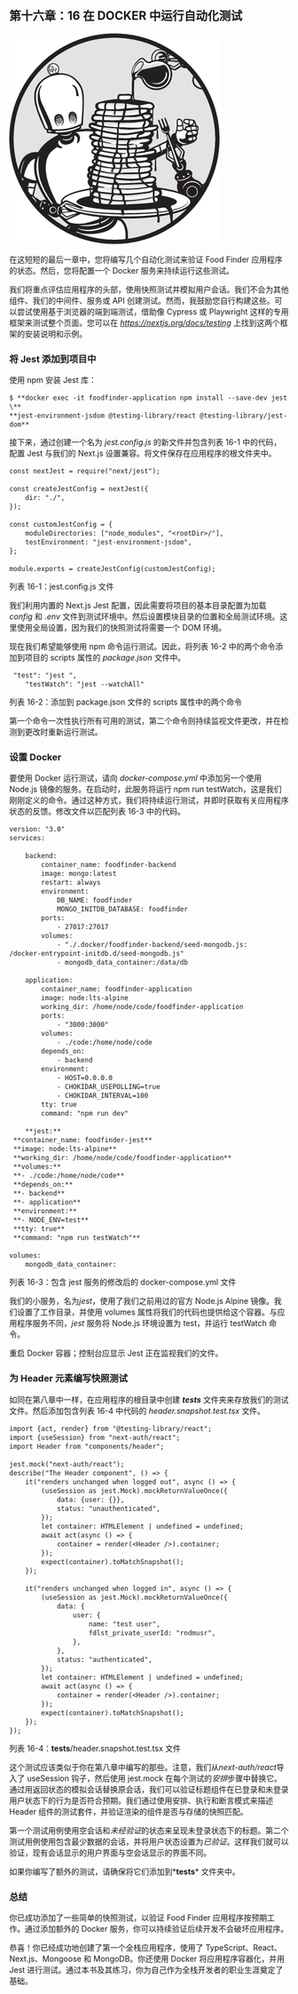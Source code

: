 

## 第十六章：16 在 DOCKER 中运行自动化测试



![](img/Drop-image.jpg)

在这短短的最后一章中，您将编写几个自动化测试来验证 Food Finder 应用程序的状态。然后，您将配置一个 Docker 服务来持续运行这些测试。

我们将重点评估应用程序的头部，使用快照测试并模拟用户会话。我们不会为其他组件、我们的中间件、服务或 API 创建测试。然而，我鼓励您自行构建这些。可以尝试使用基于浏览器的端到端测试，借助像 Cypress 或 Playwright 这样的专用框架来测试整个页面。您可以在 [*https://<wbr>nextjs<wbr>.org<wbr>/docs<wbr>/testing*](https://nextjs.org/docs/testing) 上找到这两个框架的安装说明和示例。

### 将 Jest 添加到项目中

使用 npm 安装 Jest 库：

```
$ **docker exec -it foodfinder-application npm install --save-dev jest \**
**jest-environment-jsdom @testing-library/react @testing-library/jest-dom** 
```

接下来，通过创建一个名为 *jest.config.js* 的新文件并包含列表 16-1 中的代码，配置 Jest 与我们的 Next.js 设置兼容。将文件保存在应用程序的根文件夹中。

```
const nextJest = require("next/jest");

const createJestConfig = nextJest({
    dir: "./",
});

const customJestConfig = {
    moduleDirectories: ["node_modules", "<rootDir>/"],
    testEnvironment: "jest-environment-jsdom",
};

module.exports = createJestConfig(customJestConfig); 
```

列表 16-1：jest.config.js 文件

我们利用内置的 Next.js Jest 配置，因此需要将项目的基本目录配置为加载 *config* 和 *.env* 文件到测试环境中。然后设置模块目录的位置和全局测试环境。这里使用全局设置，因为我们的快照测试将需要一个 DOM 环境。

现在我们希望能够使用 npm 命令运行测试。因此，将列表 16-2 中的两个命令添加到项目的 scripts 属性的 *package.json* 文件中。

```
 "test": "jest ",
    "testWatch": "jest --watchAll" 
```

列表 16-2：添加到 package.json 文件的 scripts 属性中的两个命令

第一个命令一次性执行所有可用的测试，第二个命令则持续监视文件更改，并在检测到更改时重新运行测试。

### 设置 Docker

要使用 Docker 运行测试，请向 *docker-compose.yml* 中添加另一个使用 Node.js 镜像的服务。在启动时，此服务将运行 npm run testWatch，这是我们刚刚定义的命令。通过这种方式，我们将持续运行测试，并即时获取有关应用程序状态的反馈。修改文件以匹配列表 16-3 中的代码。

```
version: "3.0"
services:

    backend:
        container_name: foodfinder-backend
        image: mongo:latest
        restart: always
        environment:
            DB_NAME: foodfinder
            MONGO_INITDB_DATABASE: foodfinder
        ports:
            - 27017:27017
        volumes:
            - "./.docker/foodfinder-backend/seed-mongodb.js:
/docker-entrypoint-initdb.d/seed-mongodb.js"
            - mongodb_data_container:/data/db

    application:
        container_name: foodfinder-application
        image: node:lts-alpine
        working_dir: /home/node/code/foodfinder-application
        ports:
            - "3000:3000"
        volumes:
            - ./code:/home/node/code
        depends_on:
            - backend
        environment:
            - HOST=0.0.0.0
            - CHOKIDAR_USEPOLLING=true
            - CHOKIDAR_INTERVAL=100
        tty: true
        command: "npm run dev"

    **jest:**
 **container_name: foodfinder-jest**
 **image: node:lts-alpine**
 **working_dir: /home/node/code/foodfinder-application**
 **volumes:**
 **- ./code:/home/node/code**
 **depends_on:**
 **- backend**
 **- application**
 **environment:**
 **- NODE_ENV=test**
 **tty: true**
 **command: "npm run testWatch"**

volumes:
    mongodb_data_container: 
```

列表 16-3：包含 jest 服务的修改后的 docker-compose.yml 文件

我们的小服务，名为*jest*，使用了我们之前用过的官方 Node.js Alpine 镜像。我们设置了工作目录，并使用 volumes 属性将我们的代码也提供给这个容器。与应用程序服务不同，*jest* 服务将 Node.js 环境设置为 test，并运行 testWatch 命令。

重启 Docker 容器；控制台应显示 Jest 正在监视我们的文件。

### 为 Header 元素编写快照测试

如同在第八章中一样，在应用程序的根目录中创建 *__tests__* 文件夹来存放我们的测试文件。然后添加包含列表 16-4 中代码的 *header.snapshot.test.tsx* 文件。

```
import {act, render} from "@testing-library/react";
import {useSession} from "next-auth/react";
import Header from "components/header";

jest.mock("next-auth/react");
describe("The Header component", () => {
    it("renders unchanged when logged out", async () => {
        (useSession as jest.Mock).mockReturnValueOnce({
            data: {user: {}},
            status: "unauthenticated",
        });
        let container: HTMLElement | undefined = undefined;
        await act(async () => {
            container = render(<Header />).container;
        });
        expect(container).toMatchSnapshot();
    });

    it("renders unchanged when logged in", async () => {
        (useSession as jest.Mock).mockReturnValueOnce({
            data: {
                user: {
                    name: "test user",
                    fdlst_private_userId: "rndmusr",
                },
            },
            status: "authenticated",
        });
        let container: HTMLElement | undefined = undefined;
        await act(async () => {
            container = render(<Header />).container;
        });
        expect(container).toMatchSnapshot();
    });
}); 
```

列表 16-4：__tests__/header.snapshot.test.tsx 文件

这个测试应该类似于你在第八章中编写的那些。注意，我们从*next-auth/react*导入了 useSession 钩子，然后使用 jest.mock 在每个测试的*安排*步骤中替换它。通过用返回状态的模拟会话替换原会话，我们可以验证标题组件在已登录和未登录用户状态下的行为是否符合预期。我们通过使用安排、执行和断言模式来描述 Header 组件的测试套件，并验证渲染的组件是否与存储的快照匹配。

第一个测试用例使用空会话和*未经验证*的状态来呈现未登录状态下的标题。第二个测试用例使用包含最少数据的会话，并将用户状态设置为*已验证*。这样我们就可以验证，现有会话显示的用户界面与空会话显示的界面不同。

如果你编写了额外的测试，请确保将它们添加到*__tests__* 文件夹中。

### 总结

你已成功添加了一些简单的快照测试，以验证 Food Finder 应用程序按预期工作。通过添加额外的 Docker 服务，你可以持续验证后续开发不会破坏应用程序。

恭喜！你已经成功地创建了第一个全栈应用程序，使用了 TypeScript、React、Next.js、Mongoose 和 MongoDB。你还使用 Docker 将应用程序容器化，并用 Jest 进行测试。通过本书及其练习，你为自己作为全栈开发者的职业生涯奠定了基础。
